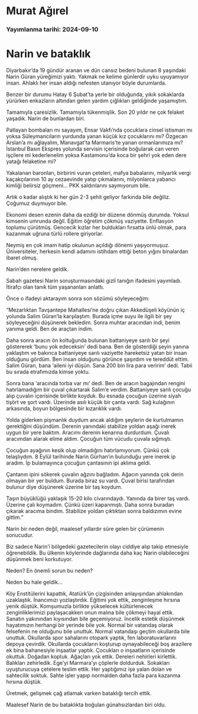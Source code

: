 # Murat Ağırel

### Yayımlanma tarihi: 2024-09-10

# Narin ve bataklık

Diyarbakır’da 19 gündür aranan ve dün cansız bedeni bulunan 8 yaşındaki Narin Güran yüreğimizi yaktı. Yakmak ne kelime günlerdir uyku uyuyamıyor insan. Ahlaklı her insan aldığı nefesten utanıyor böyle durumlarda.

Benzer bir durumu Hatay 6 Şubat’ta yerle bir olduğunda, yıkık sokaklarda yürürken enkazların altından gelen yardım çığlıkları geldiğinde yaşamıştım.

Tamamıyla çaresizlik. Tamamıyla tükenmişlik. Son 20 yıldır ne çok felaket yaşadık. Narin de bunlardan biri.

Patlayan bombaları mı sayayım, Ensar Vakfı’nda çocuklara cinsel istismarı mı yoksa Süleymancıların yurdunda yanan küçük kız çocuklarını mı? Özgecan Arslan’a mı ağlayalım, Manavgat’ta Marmaris’te yanan ormanlarımıza mı? İstanbul Basın Ekspres yolunda servisin içerisinde boğularak can veren işçilere mi kederlenelim yoksa Kastamonu’da koca bir şehri yok eden dere yatağı felaketine mi?

Yakalanan baronları, birbirini vuran çeteleri, mafya babalarını, milyarlık vergi kaçakçılarının 10 ay cezaevinde yatıp çıkmalarını, milyonlarca yabancı kimliği belirsiz göçmeni... PKK saldırılarını saymıyorum bile.

Artık o kadar alıştık ki her gün 2-3 şehit geliyor farkında bile değiliz. Çoğumuz duymuyor bile.

Ekonomi desen ezenin daha da ezdiği bir düzene dönmüş durumda. Yoksul kimsenin umrunda değil. Eğitim öğretim çökmüş vaziyette. Enflasyon toplumu çürütmüş. Gencecik kızlar her buldukları fırsatta ünlü olmak, para kazanmak uğruna türlü rollere giriyorlar.

Neymiş en çok imam hatip okulunun açıldığı dönemi yaşıyormuşuz. Üniversiteler, herkesin kendi adamını istihdam ettiği beton yığını binalardan ibaret olmuş.

Narin’den nerelere geldik.

Sabah gazetesi Narin soruşturmasındaki gizli tanığın ifadesini yayımladı. İtirafçı olan tanık tüm yaşananları anlattı.

Önce o ifadeyi aktarayım sonra son sözümü söyleyeceğim:

“Mezarlıktan Tavşantepe Mahallesi’ne doğru çıkan Akkedüşeli köyünün iç yolunda Salim Güran’la karşılaştım. Burada içme suyu ile ilgili bir şey söyleyeceğini düşünerek bekledim. Sonra muhtar aracından indi, benim yanıma geldi. Ben de araçtan indim.

Daha sonra aracın ön koltuğunda bulunan battaniyeye sarılı bir şeyi göstererek ‘bunu yok edeceksin’ dedi bana. Ben de gösterdiği şeyin yanına yaklaştım ve bakınca battaniyeye sarılı vaziyette hareketsiz yatan bir insan olduğunu gördüm. Ben insan olduğunu görünce şaşırdım ve tereddüt ettim. Salim Güran, bana ‘aileni iyi düşün. Sana 200 bin lira para veririm’ dedi. Tabii bu sırada etrafımızda kimse yoktu.

Sonra bana ‘aracında torba var mı’ dedi. Ben de aracın bagajından rengini hatırlamadığım bir çuval çıkartarak Salim’e verdim. Battaniyeye sarılı çocuğu alıp çuvalın içerisinde birlikte koyduk. Bu esnada çocuğun üzerine siyah tişört ve şort vardı. Üzerinde asılı küçük bir çanta vardı. Sağ kulağının arkasında, boyun bölgesinde bir kızarıklık vardı.

Yolda giderken pişmanlık duydum ancak aldığım şeylerin de kurtulmamın gerektiğini düşündüm. Derenin yanındaki stabilize yoldan aşağı inerek uygun bir yere baktım. Aracımı derenin kenarına durdurdum. Çuvalı aracımdan alarak elime aldım. Çocuğun tüm vücudu çuvala sığmıştı.

Çocuğun ayağının kesik olup olmadığını hatırlamıyorum. Çünkü çok telaşlıydım. 8 Eylül tarihinde Narin Gürhan’ın bulunduğu yere inerek ip aradım. İp bulamayınca çocuğun çantasının ipi aklıma geldi.

Çantanın ipini sökerek çuvalın ağzını bağladım. Ağacın yanında çok derin olmayan bir yer buldum. Burada biraz su vardı. Çuval birisi tarafından bulunur diye düşünerek üzerine bir taş koydum.

Taşın büyüklüğü yaklaşık 15-20 kilo civarındaydı. Yanında da birer taş vardı. Üzerine çalı koymadım. Çünkü üzeri kapanmıştı. Daha sonra buradan çıkarak aracıma bindim. Stabilize yoldan çıktıktan sonra baldızımın evine gittim.”

Narin bir neden değil, maalesef yıllardır süre gelen bir çürümenin sonucudur.

Biz sadece Narin’i bölgedeki gazetecilerin olayı ciddiye alıp takip etmesiyle öğrenebildik. Bu ülkenin köylerinde dağlarında daha kaç Narin olabileceğini düşünmek beni korkutuyor.

Neden? En önemli sorun bu neden?

Neden bu hale geldik...

Köy Enstitülerini kapattık, Atatürk’ün çizgisinden anlayışından ahlakından uzaklaştık. İnancımızı yozlaştırdık. Eğitimi yok ettik, zenginleşme hırsına yenik düştük. Komşumuzla birlikte yükselecek kültürlenecek zenginliklerimizi paylaşacakken onun malına bile çökmeyi hayal ettik. Sanatın yakınından kıyısından bile geçemiyoruz. İncelik estetik düşünmek hayatımızın herhangi bir yerinde bile yok. Normal bir vatandaş olarak felsefenin ne olduğunu bile unuttuk. Normal vatandaşı geçtim okullarda bile unuttuk. Okullarda spor sahalarını otopark yaptık, fen laboratuvarlarını depoya çevirdik. Okullarda çocukların koşturup oynayabileceği boş arazilere ek bina bahanesiyle inşaatlar yaptık. Çocukları o inşaatların içerisinde okuttuk. Doğadan koptuk. Ağaçları yok ettik. Dereleri nehirleri kirlettik. Balıkları zehirledik. Ege’yi Marmara’yı çöplerle doldurduk. Sokakları uyuşturucuya çetelere teslim ettik. Her yaptığımız işe yalan dolan ve sahtecilik soktuk. Sahte işler yapıp normalden daha fazla para kazanma hırsına düştük.

Üretmek, gelişmek çağ atlamak varken bataklığı tercih ettik.

Maalesef Narin de bu bataklıkta boğulan günahsızlardan biri oldu.

